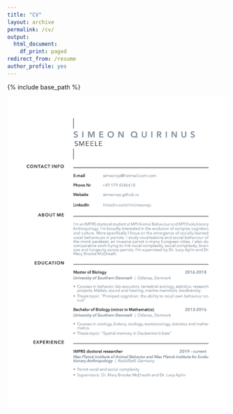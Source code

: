 ```yaml
---
title: "CV"
layout: archive
permalink: /cv/
output:
  html_document:
    df_print: paged
redirect_from: /resume
author_profile: yes
---
```


{% include base_path %}

![](CV.png)

